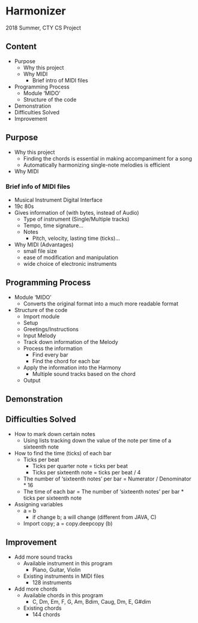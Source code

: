 # Harmonizer
2018 Summer, CTY CS Project



## Content

- Purpose
  - Why this project
  - Why MIDI
    - Brief intro of MIDI files
- Programming Process
  - Module ‘MIDO’
  - Structure of the code
- Demonstration
- Difficulties Solved
- Improvement



## Purpose

- Why this project
  - Finding the chords is essential in making accompaniment for a song
  - Automatically harmonizing single-note melodies is efficient 
- Why MIDI



### Brief info of MIDI files

- Musical Instrument Digital Interface
- 19c 80s
- Gives information of (with bytes, instead of Audio)
  - Type of instrument (Single/Multiple tracks)
  - Tempo, time signature…
  - Notes
    - Pitch, velocity, lasting time (ticks)…
- Why MIDI (Advantages)
  - small file size
  - ease of modification and manipulation
  - wide choice of electronic instruments



## Programming Process  

- Module ‘MIDO’
  - Converts the original format into a much more readable format
- Structure of the code
  - Import module
  - Setup
  - Greetings/Instructions
  - Input Melody
  - Track down information of the Melody
  - Process the information
    - Find every bar
    - Find the chord for each bar
  - Apply the information into the Harmony
    - Multiple sound tracks based on the chord
  - Output



## Demonstration



## Difficulties Solved

- How to mark down certain notes
  - Using lists tracking down the value of the note per time of a sixteenth note
- How to find the time (ticks) of each bar
  - Ticks per beat
    - Ticks per quarter note = ticks per beat
    - Ticks per sixteenth note = ticks per beat / 4
  - The number of ‘sixteenth notes’ per bar = Numerator / Denominator * 16
  - The time of each bar = The number of ‘sixteenth notes’ per bar * ticks per sixteenth note
- Assigning variables
  - a = b
    - if change b; a will change (different from JAVA, C)
  - Import copy; a = copy.deepcopy (b)



## Improvement

- Add more sound tracks
  - Available instrument in this program
    - Piano, Guitar, Violin
  - Existing instruments in MIDI files
    - 128 instruments
- Add more chords
  - Available chords in this program
    - C, Dm, Em, F, G, Am, Bdim, Caug, Dm, E, G#dim
  - Existing chords
    - 144 chords

